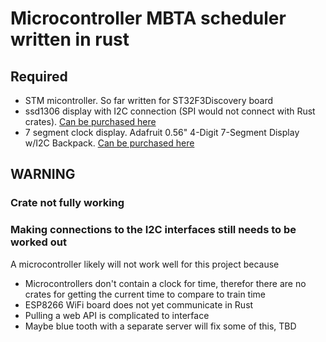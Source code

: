 # Microcontroller MBTA scheduler written in rust
## Required
<ul>
<li>STM micontroller.  So far written for ST32F3Discovery board</li>
<li>ssd1306 display with I2C connection (SPI would not connect with Rust crates). <a href=https://www.amazon.com/IZOKEE-Display-SSD1306-Raspberry-White-IIC/dp/B076PDVFQD/>Can be purchased here</a></li>
<li>7 segment clock display.  Adafruit 0.56" 4-Digit 7-Segment Display w/I2C Backpack. <a href=https://www.adafruit.com/product/3400>Can be purchased here</a></li>
</ul>

## WARNING
### Crate not fully working
### Making connections to the I2C interfaces still needs to be worked out
A microcontroller likely will not work well for this project because
<ul>
<li>Microcontrollers don't contain a clock for time, therefor there are no crates for getting the current time to compare to train time</li>
<li>ESP8266 WiFi board does not yet communicate in Rust</li>
<li>Pulling a web API is complicated to interface</li>
<li>Maybe blue tooth with a separate server will fix some of this, TBD</li>
</ul>
